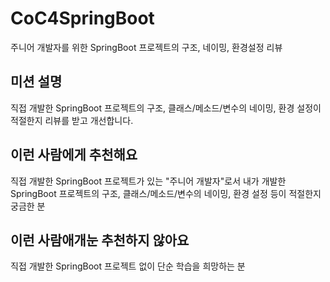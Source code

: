 # CoC4SpringBoot
주니어 개발자를 위한 SpringBoot 프로젝트의 구조, 네이밍, 환경설정 리뷰


## 미션 설명

직접 개발한 SpringBoot 프로젝트의 구조, 클래스/메소드/변수의 네이밍, 환경 설정이 적절한지 리뷰를 받고 개선합니다.


## 이런 사람에게 추천해요

직접 개발한 SpringBoot 프로젝트가 있는 "주니어 개발자"로서
내가 개발한 SpringBoot 프로젝트의 구조, 클래스/메소드/변수의 네이밍, 환경 설정 등이 적절한지 궁금한 분 


## 이런 사람애개눈 추천하지 않아요

직접 개발한 SpringBoot 프로젝트 없이 단순 학습을 희망하는 분
